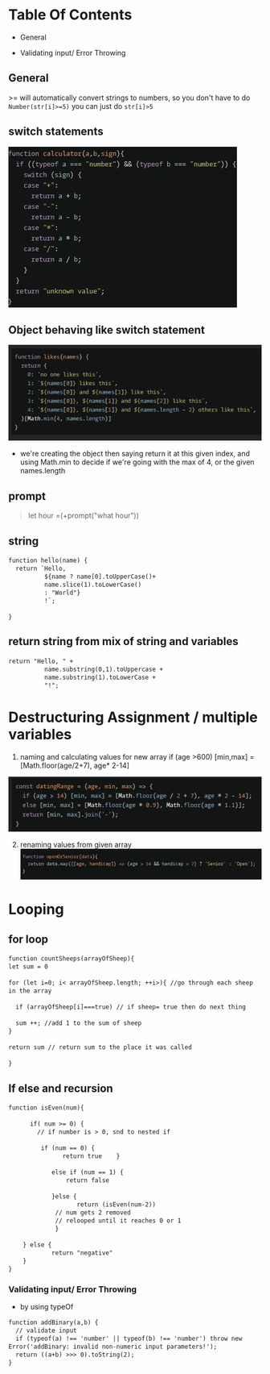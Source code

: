 # Table Of Contents

- General

- Validating input/ Error Throwing

## General

\>= will automatically convert strings to numbers, so you don't have to do `Number(str[i]>=5)`
you can just do `str[i]>5`

## switch statements

![Alt text](image-8.png)

## Object behaving like switch statement

![](image-22.png)

- we're creating the object then saying return it at this given index, and using Math.min to decide if we're going with the max of 4, or the given names.length

## prompt

> let hour =(+prompt("what hour"))

## string

```
function hello(name) {
  return `Hello,
          ${name ? name[0].toUpperCase()+
          name.slice(1).toLowerCase()
          : "World"}
          !`;

}
```

## return string from mix of string and variables

```
return "Hello, " +
          name.substring(0,1).toUppercase +
          name.substring(1).toLowerCase +
          "!";

```

# Destructuring Assignment / multiple variables

1. naming and calculating values for new array
   if (age >600) [min,max] = [Math.floor(age/2+7), age* 2-14]

![Alt text](image-20.png)

2.  renaming values from given array
    ![Alt text](image-21.png)

# Looping

## for loop

```
function countSheeps(arrayOfSheep){
let sum = 0

for (let i=0; i< arrayOfSheep.length; ++i>){ //go through each sheep in the array

  if (arrayOfSheep[i]===true) // if sheep= true then do next thing

  sum ++; //add 1 to the sum of sheep
}

return sum // return sum to the place it was called

}

```

## If else and recursion

```
function isEven(num){

      if( num >= 0) {
        // if number is > 0, snd to nested if

         if (num == 0) {
               return true    }

            else if (num == 1) {
                return false

            }else {
                   return (isEven(num-2))
             // num gets 2 removed
             // relooped until it reaches 0 or 1
             }

    } else {
            return "negative"
    }
}
```

### Validating input/ Error Throwing

- by using typeOf

```
function addBinary(a,b) {
  // validate input
  if (typeof(a) !== 'number' || typeof(b) !== 'number') throw new Error('addBinary: invalid non-numeric input parameters!');
  return ((a+b) >>> 0).toString(2);
}
```
